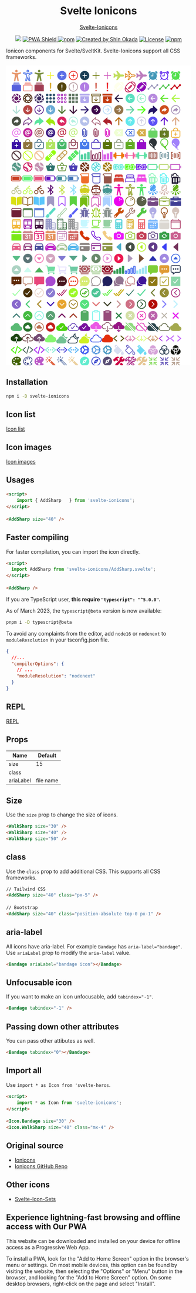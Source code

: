 <h1 align="center">Svelte Ionicons</h1>

<p align="center">
<a href="https://svelte-ionicons.codewithshin.com/">Svelte-Ionicons</a>
</p>

<p align="center">
<a href="https://github.com/sponsors/shinokada" target="_blank"><img src="https://img.shields.io/static/v1?label=Sponsor&message=%E2%9D%A4&logo=GitHub&color=%23fe8e86" height="25"></a>
<a href="https://developer.mozilla.org/en-US/docs/Web/Progressive_web_apps" target="_blank"><img src="https://img.shields.io/badge/PWA-enabled-brightgreen" alt="PWA Shield" height="25">
</a>
<a href="https://www.npmjs.com/package/svelte-ionicons" rel="nofollow" target="_blank"><img src="https://img.shields.io/npm/v/svelte-ionicons" alt="npm" height="25"></a>
<a href="https://twitter.com/shinokada" rel="nofollow" target="_blank"><img src="https://img.shields.io/badge/created%20by-@shinokada-4BBAAB.svg" alt="Created by Shin Okada" height="25"></a>
<a href="https://opensource.org/licenses/MIT" rel="nofollow" target="_blank"><img src="https://img.shields.io/github/license/shinokada/svelte-ionicons" alt="License" height="25"></a>
<a href="https://www.npmjs.com/package/svelte-ionicons" rel="nofollow" target="_blank"><img src="https://img.shields.io/npm/dw/svelte-ionicons.svg" alt="npm" height="25"></a>
</p>

Ionicon components for Svelte/SveltKit. Svelte-Ionicons support all CSS frameworks.

<p align="center">
<img width="650" src="/static/images/ionicons-650-1050-optimized.png" />
</p>

## Installation

```sh
npm i -D svelte-ionicons
```

## Icon list

[Icon list](/icon-list.md)

## Icon images

[Icon images](/icon-images.md)


## Usages

```html
<script>
	import { AddSharp	} from 'svelte-ionicons';
</script>

<AddSharp size="40" />
```

## Faster compiling

For faster compilation, you can import the icon directly.

```html
<script>
  import AddSharp from 'svelte-ionicons/AddSharp.svelte';
</script>

<AddSharp />
```

If you are TypeScript user, **this require `"typescript": "^5.0.0"`.**

As of March 2023, the `typescript@beta` version is now available:

```sh
pnpm i -D typescript@beta
```

To avoid any complaints from the editor, add `node16` or `nodenext` to `moduleResolution` in your tsconfig.json file.

```json
{
  //...
  "compilerOptions": {
    // ...
    "moduleResolution": "nodenext"
  }
}
```

## REPL

[REPL](https://svelte.dev/repl/7e3373ecc2ec47d2b2136e7e01bf2e5e)

## Props

| Name      | Default   |
| --------- | --------- |
| size      | 15        |
| class     |           |
| ariaLabel | file name |

## Size

Use the `size` prop to change the size of icons.

```html
<WalkSharp size="30" />
<WalkSharp size="40" />
<WalkSharp size="50" />
```

## class

Use the `class` prop to add additional CSS.
This supports all CSS frameworks.

```html
// Tailwind CSS
<AddSharp size="40" class="px-5" />

// Bootstrap
<AddSharp size="40" class="position-absolute top-0 px-1" />
```

## aria-label

All icons have aria-label. For example `Bandage` has `aria-label="bandage"`.
Use `ariaLabel` prop to modify the `aria-label` value.

```html
<Bandage ariaLabel="bandage icon"></Bandage>
```

## Unfocusable icon

If you want to make an icon unfocusable, add `tabindex="-1"`.

```html
<Bandage tabindex="-1" />
```

## Passing down other attributes

You can pass other attibutes as well.

```html
<Bandage tabindex="0"></Bandage>
```

## Import all

Use `import * as Icon from 'svelte-heros`.

```html
<script>
	import * as Icon from 'svelte-ionicons';
</script>

<Icon.Bandage size="30" />
<Icon.WalkSharp size="40" class="mx-4" />
```

## Original source


- [Ionicons](https://ionic.io/ionicons)
- [Ionicons GitHub Repo](https://github.com/ionic-team/ionicons)

## Other icons

- [Svelte-Icon-Sets](https://svelte-svg-icons.vercel.app/)

## Experience lightning-fast browsing and offline access with Our PWA

This website can be downloaded and installed on your device for offline access as a Progressive Web App.

To install a PWA, look for the "Add to Home Screen" option in the browser's menu or settings. On most mobile devices, this option can be found by visiting the website, then selecting the "Options" or "Menu" button in the browser, and looking for the "Add to Home Screen" option. On some desktop browsers, right-click on the page and select "Install".
